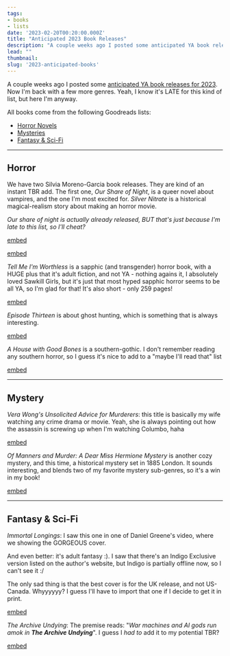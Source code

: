 ```yaml
---
tags:
- books
- lists
date: '2023-02-20T00:20:00.000Z'
title: "Anticipated 2023 Book Releases"
description: "A couple weeks ago I posted some anticipated YA book releases for 2023. Now I'm back with a few more genres. Yeah, I know it's LATE for this kind of list, but here I'm anyway."
lead: ""
thumbnail: 
slug: '2023-anticipated-books'
---
```


A couple weeks ago I posted some [anticipated YA book releases for 2023](https://geekosaur.com/post/2023-anticipated-books-ya/). Now I'm back with a few more genres. Yeah, I know it's LATE for this kind of list, but here I'm anyway.

All books come from the following Goodreads lists:
- [Horror Novels](https://www.goodreads.com/blog/show/2507-the-most-anticipated-horror-novels-of-2023)
- [Mysteries](https://www.goodreads.com/blog/show/2440-2023-s-most-anticipated-mysteries-thrillers)
- [Fantasy & Sci-Fi](https://www.goodreads.com/blog/show/2514-2023-s-most-anticipated-new-fantasy-and-science-fiction)

***

## Horror

We have two Silvia Moreno-Garcia book releases. They are kind of an instant TBR add. The first one, _Our Share of Night_, is a queer novel about vampires, and the one I'm most excited for. _Silver Nitrate_ is a historical magical-realism story about making an horror movie.

_Our share of night is actually already released, BUT that's just because I'm late to this list, so I'll cheat?_

[embed](https://www.publishersweekly.com/9780451495143)

[embed](https://www.penguinrandomhouse.com/books/668250/silver-nitrate-by-silvia-moreno-garcia/)

_Tell Me I'm Worthless_ is a sapphic (and transgender) horror book, with a HUGE plus that it's adult fiction, and not YA - nothing agains it, I absolutely loved Sawkill Girls, but it's just that most hyped sapphic horror seems to be all YA, so I'm glad for that! It's also short - only 259 pages!

[embed](https://tornightfire.com/catalog/tell-me-im-worthless-alison-rumfitt/)

_Episode Thirteen_ is about ghost hunting, which is something that is always interesting.

[embed](https://www.publishersweekly.com/9780316443104)

_A House with Good Bones_ is a southern-gothic. I don't remember reading any southern horror, so I guess it's nice to add to a "maybe I'll read that" list

[embed](https://tornightfire.com/catalog/a-house-with-good-bones-t-kingfisher/)

***

## Mystery

_Vera Wong's Unsolicited Advice for Murderers_: this title is basically my wife watching any crime drama or movie. Yeah, she is always pointing out how the assassin is screwing up when I'm watching Columbo, haha

[embed](https://www.penguinrandomhouse.com/books/707475/vera-wongs-unsolicited-advice-for-murderers-by-jesse-q-sutanto/)

_Of Manners and Murder: A Dear Miss Hermione Mystery_ is another cozy mystery, and this time, a historical mystery set in 1885 London. It sounds interesting, and blends two of my favorite mystery sub-genres, so it's a win in my book!

[embed](https://us.macmillan.com/books/9781250848567/ofmannersandmurder)

***

## Fantasy & Sci-Fi

_Immortal Longings_: I saw this one in one of Daniel Greene's video, where we showing the GORGEOUS cover.

And even better: it's adult fantasy :). I saw that there's an Indigo Exclusive version listed on the author's website, but Indigo is partially offline now, so I can't see it :/ 

The only sad thing is that the best cover is for the UK release, and not US-Canada. Whyyyyyy? I guess I'll have to import that one if I decide to get it in print.

[embed](https://www.hachette.co.uk/titles/chloe-gong/immortal-longings/9781399700429/)

_The Archive Undying_: The premise reads: "_War machines and AI gods run amok in **The Archive Undying**_".  I guess I _had to_ add it to my potential TBR?

[embed](https://us.macmillan.com/books/9781250821546/the-archive-undying)

